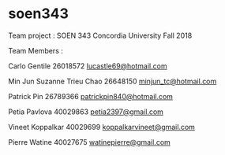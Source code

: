# soen343
Team project : SOEN 343 Concordia University Fall 2018

Team Members :

Carlo Gentile 26018572 lucastle69@hotmail.com

Min Jun Suzanne Trieu Chao 26648150 minjun_tc@hotmail.com

Patrick Pin 26789366 patrickpin840@hotmail.com

Petia Pavlova 40029863  petia2397@gmail.com

Vineet Koppalkar 40029699 koppalkarvineet@gmail.com

Pierre Watine   40027675   watinepierre@gmail.com

